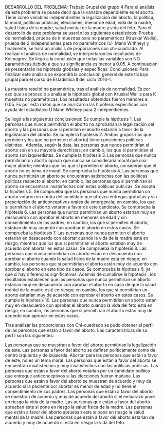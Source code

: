 DESARROLLO DEL PROBLEMA: 
Trabajo Grupal del grupo 4
Para el análisis de este problema se puede decir que la variable dependiente es el aborto.
Tiene como variables independientes la legalización del aborto, la política, la moral, políticas públicas, elecciones, menor de edad, vida de la madre, salud física de la madre, salud mental de la madre y vida del feto.
Para el desarrollo de este problema se usarán los siguientes estadísticos:
Prueba de normalidad, prueba de k muestras para no paramétricos (Kruskal Wallis), prueba de 2 independientes para no paramétricos (U- Mann Withney) y finalmente, se hará un análisis de proporciones con chi-cuadrado.
Al realizar el análisis de normalidad, se interpretaron los resultados de Kolmogrov. Se llegó a la conclusión que todas las variables son NO paramétricas debido a que su significancia es menor a 0.05.
A continuación se presentarán las hipótesis globales y específicas: 
Conclusiones:
Para finalizar este análisis se expondrá la conclusión general de este trabajo grupal para el curso de Estadistica II del ciclo 2016-1.

La muestra resultó no paramétrica, tras el análisis de normalidad. Es por eso que se procedió a analizar la hipótesis global con Kruskal Wallis para K muestras no paramétricas. Los resultados obtenidos fueron menores a 0.05. Es por esta razón que se analizaron las hipótesis específicas 	con ayuda del estadístico U Mann Whitney para 2 independientes.

Se llegó a las siguientes conclusiones: 
Se cumple la hipótesis 1. Las personas que nunca permitirían el aborto no aprobarían la legalización del aborto y las personas que sí permiten el aborto estarían a favor de la legalización del aborto.
Se cumple la hipótesis 2. Ambos grupos (los que permiten y los que no permiten el aborto) tienen posiciones  políticas distintas . Además, según la data, las personas que nunca permitirían el aborto son en su mayoría derechistas; en cambio, los que sí permitirían el aborto son izquierdistas. 
Se cumple la hipótesis 3. Las personas que nunca permitirían un aborto opinan que nunca se consideraría moral que una mujer aborte; mientras que los que sí permiten el aborto, consideran que el aborto no es tema de moral. 
Se comprueba la hipótesis 4. Las personas que nunca permitirán un aborto se encuentran satisfechas con las politicas politicas respecto al aborto; en cambio, las personas que sí permitirían el aborto se encuentran insatisfechas con estas politicas publicas. 
Se acepta la hipótesis 5. Se comprueba que las personas que nunca permitirían un aborto votaron en contra del candidato que ofrezca entregas gratuitas y sin prescripción de anticonceptivos orales de emergencia; en cambio, los que sí permitirían el aborto votaron a favor de este candidato.
Se comprueba la hipótesis 6. Las personas que nunca permitirían un aborto estarían muy en desacuerdo con aprobar el aborto en menores de edad y sin consentimiento de los padres; en cambio, los que sí permiten el aborto, estaban de muy acuerdo con aprobar el aborto en estos casos.
Se comprueba la hipótesis 7. Las personas que nunca permiten el aborto estarían en desacuerdo con abortar cuando la vida de la madre está en riesgo; mientras que los que sí permitirían el aborto estaban muy de acuerdo con abortar en estos casos.
Se comprueba la hipótesis 8. Las personas que nunca permitirían un aborto están en desacuerdo con aprobar el aborto cuando la salud física de la madre está en riesgo; en cambio, las personas que sí permitirían el aborto están muy de acuerdo  con aprobar el aborto en este tipo de casos.
Se comprueba la hipótesis 9, ya que si hay diferencias significativas.  Además de cumplirse la hipótesis , los resultados establecen que las personas  que nunca permitirían un aborto estarían muy en desacuerdo con aprobar el aborto en caso de que la salud mental de la madre esté en riesgo; en cambio, los que sí permitirían un aborto estarían muy de acuerdo con aprobar el aborto en estos casos.
Se cumple la hipótesis 10. Las personas que nunca permitirían un aborto están muy en desacuerdo con aprobar el aborto cuando la vida del feto está en riesgo; en cambio, las personas que sí permitirían el aborto están muy de acuerdo con aprobar en estos casos. 


Tras analizar las proporciones con Chi-cuadrado se pudo obtener el perfil de las personas que están a favor del aborto. Las características de su perfil son las siguientes:

Las personas que se muestran a favor del aborto permitirían la legalización de éste.
Las personas a favor del aborto se definen políticamente como de centro izquierda y de izquierda.
Abortar para las personas que están a favor de este, no es un tema moral.
Las personas que están a favor del aborto se encuentran insatisfechos y muy insatisfechos con las políticas públicas.
Las personas que están a favor del aborto votarían por un candidato político que entregue anticonceptivos si las elecciones fueran mañana.
Las personas que están a favor del aborto se muestran de acuerdo y muy de acuerdo si la paciente por abortar es menor de edad y no tiene el consentimiento de sus padres. 
Las personas que están a favor del aborto se muestran de acuerdo y muy de acuerdo del aborto si el embarazo pone en riesgo la vida de la madre.
Las personas que están a favor del aborto aprueban este sí pone en riesgo la salud física de la madre.
Las personas que están a favor del aborto aprueban este sí pone en riesgo la salud mental de la madre.
Las personas que están a favor del aborto estarían de acuerdo y muy de acuerdo sí está en riesgo la vida del feto.


		





